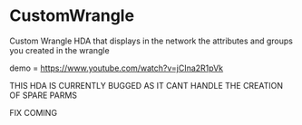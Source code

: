 # CustomWrangle

Custom Wrangle HDA that displays in the network the attributes and groups you created in the wrangle

demo = https://www.youtube.com/watch?v=jCIna2R1pVk

THIS HDA IS CURRENTLY BUGGED AS IT CANT HANDLE THE CREATION OF SPARE PARMS 

FIX COMING
